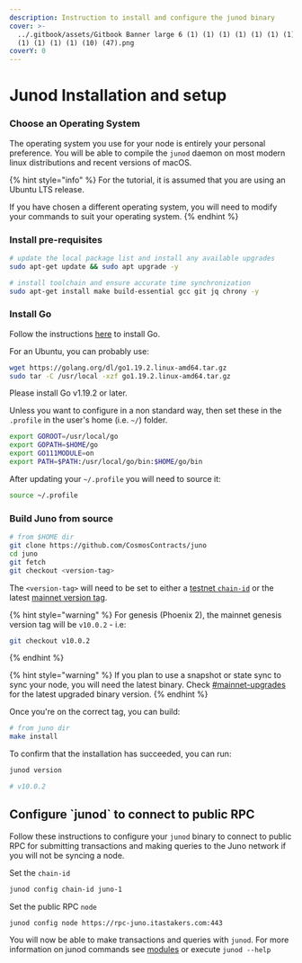 ```yaml
---
description: Instruction to install and configure the junod binary
cover: >-
  ../.gitbook/assets/Gitbook Banner large 6 (1) (1) (1) (1) (1) (1) (1) (1) (1)
  (1) (1) (1) (1) (10) (47).png
coverY: 0
---
```


# Junod Installation and setup

### Choose an Operating System

The operating system you use for your node is entirely your personal preference. You will be able to compile the `junod` daemon on most modern linux distributions and recent versions of macOS.

{% hint style="info" %}
For the tutorial, it is assumed that you are using an Ubuntu LTS release.

If you have chosen a different operating system, you will need to modify your commands to suit your operating system.
{% endhint %}

### Install pre-requisites

```bash
# update the local package list and install any available upgrades
sudo apt-get update && sudo apt upgrade -y

# install toolchain and ensure accurate time synchronization
sudo apt-get install make build-essential gcc git jq chrony -y
```

### Install Go

Follow the instructions [here](https://golang.org/doc/install) to install Go.

For an Ubuntu, you can probably use:

```bash
wget https://golang.org/dl/go1.19.2.linux-amd64.tar.gz
sudo tar -C /usr/local -xzf go1.19.2.linux-amd64.tar.gz
```

Please install Go v1.19.2 or later.

Unless you want to configure in a non standard way, then set these in the `.profile` in the user's home (i.e. `~/`) folder.

```bash
export GOROOT=/usr/local/go
export GOPATH=$HOME/go
export GO111MODULE=on
export PATH=$PATH:/usr/local/go/bin:$HOME/go/bin
```

After updating your `~/.profile` you will need to source it:

```bash
source ~/.profile
```

### Build Juno from source

```bash
# from $HOME dir
git clone https://github.com/CosmosContracts/juno
cd juno
git fetch
git checkout <version-tag>
```

The `<version-tag>` will need to be set to either a [testnet `chain-id`](joining-the-testnets.md#current-testnets) or the latest [mainnet version tag](joining-mainnet/).

{% hint style="warning" %}
For genesis (Phoenix 2), the mainnet genesis version tag will be `v10.0.2` - i.e:

```bash
git checkout v10.0.2
```
{% endhint %}

{% hint style="warning" %}
If you plan to use a snapshot or state sync to sync your node, you will need the latest binary. Check [#mainnet-upgrades](joining-mainnet/mainnet-upgrades.md#mainnet-upgrades "mention") for the latest upgraded binary version.
{% endhint %}

Once you're on the correct tag, you can build:

```bash
# from juno dir
make install
```

To confirm that the installation has succeeded, you can run:

```bash
junod version

# v10.0.2
```

## Configure \`junod\` to connect to public RPC

Follow these instructions to configure your `junod` binary to connect to public RPC for submitting transactions and making queries to the Juno network if you will not be syncing a node.

Set the `chain-id`

```bash
junod config chain-id juno-1
```

Set the public RPC `node`

```bash
junod config node https://rpc-juno.itastakers.com:443
```

You will now be able to make transactions and queries with `junod`. For more information on junod commands see [modules](../cli/modules/ "mention") or execute `junod --help`
